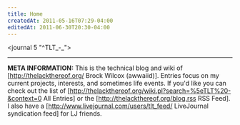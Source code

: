 ```yaml
---
title: Home
createdAt: 2011-05-16T07:29-04:00
editedAt: 2011-06-30T20:30-04:00
---
```


<journal 5 "^TLT_-_">

----

<b>META INFORMATION:</b> This is the technical blog and wiki of [http://thelackthereof.org/ Brock Wilcox (awwaiid)]. Entries focus on my current projects, interests, and sometimes life events. If you'd like you can check out the list of [http://thelackthereof.org/wiki.pl?search=%5eTLT%20-&context=0 All Entries] or the [http://thelackthereof.org/blog.rss RSS Feed]. I also have a [http://www.livejournal.com/users/tlt_feed/ LiveJournal syndication feed] for LJ friends.

